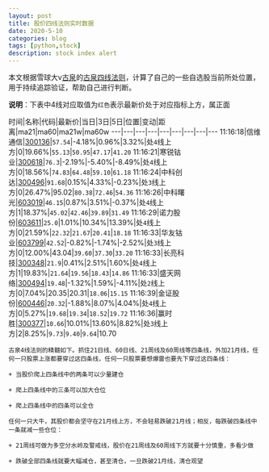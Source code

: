 ```yaml
---
layout: post
title: 股价四线法则实时数据
date: 2020-5-10
categories: blog
tags: [python,stock]
description: stock index alert
---
```



本文根据雪球大v[古泉](https://xueqiu.com/u/7148646888)的[古泉四线法则](https://xueqiu.com/7148646888/130498192)，计算了自己的一些自选股当前所处位置，用于持续追踪验证，帮助自己进行判断。

**说明**：下表中4线对应取值为`红色`表示最新价处于对应指标上方，属正面

时间|名称|代码|最新价|当日|3日|5日|位置|变动|距离|ma21|ma60|ma21w|ma60w
---|---|---|---|---|---|---|---|---
11:16:18|信维通信|[300136](https://xueqiu.com/S/SZ300136)|`57.54`|-4.18%|0.96%|3.32%|处`4`线上方|0|19.66%|`55.13`|`50.95`|`47.17`|`41.20`
11:16:21|寒锐钴业|[300618](https://xueqiu.com/S/SZ300618)|`76.3`|-2.19%|-5.40%|-8.49%|处`4`线上方|0|18.56%|`74.83`|`64.48`|`59.10`|`61.18`
11:16:24|中科创达|[300496](https://xueqiu.com/S/SZ300496)|`91.68`|0.15%|4.33%|-0.23%|处`3`线上方|0|26.47%|95.02|`80.38`|`72.46`|`54.36`
11:16:26|中科曙光|[603019](https://xueqiu.com/S/SH603019)|`46.15`|0.87%|3.51%|-0.37%|处`4`线上方|1|18.37%|`45.02`|`42.46`|`39.89`|`31.49`
11:16:29|诺力股份|[603611](https://xueqiu.com/S/SH603611)|`25.0`|1.01%|10.34%|13.39%|处`4`线上方|0|21.59%|`22.32`|`21.67`|`20.41`|`18.18`
11:16:33|华友钴业|[603799](https://xueqiu.com/S/SH603799)|`42.52`|-0.82%|-1.74%|-2.52%|处`3`线上方|0|12.00%|43.04|`39.60`|`37.30`|`33.20`
11:16:33|长亮科技|[300348](https://xueqiu.com/S/SZ300348)|`21.9`|0.41%|2.51%|1.60%|处`4`线上方|1|19.83%|`21.64`|`19.56`|`18.43`|`14.86`
11:16:33|盛天网络|[300494](https://xueqiu.com/S/SZ300494)|`19.48`|-1.32%|1.59%|-4.11%|处`2`线上方|0|7.04%|20.35|20.31|`18.06`|`15.15`
11:16:39|金证股份|[600446](https://xueqiu.com/S/SH600446)|`20.32`|-1.88%|8.07%|4.04%|处`4`线上方|0|5.27%|`19.68`|`19.34`|`18.52`|`19.72`
11:16:36|赢时胜|[300377](https://xueqiu.com/S/SZ300377)|`10.66`|10.01%|13.60%|8.82%|处`3`线上方|2|8.25%|`9.73`|`9.40`|`9.64`|10.70

```
古泉4线法则的精髓如下。抓住21日线、60日线、21周线及60周线等四条线，外加21月线，任何一只股票上涨都要穿过这四条线，任何一只股票要想爆雷也要先下穿过这四条线：

+ 当股价爬上四条线中的两条可以少量建仓

+ 爬上四条线中的三条可以加大仓位

+ 爬上四条线中的四条可以全仓

任何一只大牛，其股价都会坚守在21月线上方，不会轻易跌破21月线；相反，每跌破四条线中一条就减一些仓位：

+ 21周线可做为多空分水岭及警戒线，股价在21周线及60周线下方就要十分慎重，多看少做

+ 跌破全部四条线就要大幅减仓，甚至清仓，一旦跌破21月线，清仓观望
```